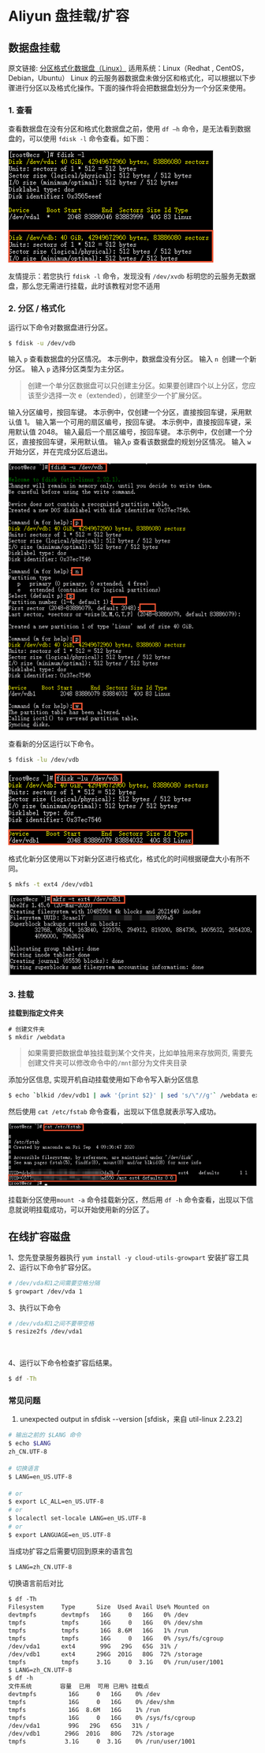 # Aliyun 盘挂载/扩容

## 数据盘挂载

原文链接: [分区格式化数据盘（Linux）](https://help.aliyun.com/document_detail/25426.html)
适用系统：Linux（Redhat , CentOS，Debian，Ubuntu）
Linux 的云服务器数据盘未做分区和格式化，可以根据以下步骤进行分区以及格式化操作。下面的操作将会把数据盘划分为一个分区来使用。

### 1. 查看

查看数据盘在没有分区和格式化数据盘之前，使用 `df –h` 命令，是无法看到数据盘的，可以使用 `fdisk -l` 命令查看。如下图：

![](./media/2021/0910/105204.png)

友情提示：若您执行 `fdisk -l` 命令，发现没有 `/dev/xvdb` 标明您的云服务无数据盘，那么您无需进行挂载，此时该教程对您不适用

### 2. 分区 / 格式化

运行以下命令对数据盘进行分区。

```bash
$ fdisk -u /dev/vdb
```

输入 `p` 查看数据盘的分区情况。
本示例中，数据盘没有分区。
输入 `n `创建一个新分区。
输入 `p` 选择分区类型为主分区。

> 创建一个单分区数据盘可以只创建主分区。如果要创建四个以上分区，您应该至少选择一次 e（extended），创建至少一个扩展分区。

输入分区编号，按回车键。
本示例中，仅创建一个分区，直接按回车键，采用默认值 1。
输入第一个可用的扇区编号，按回车键。
本示例中，直接按回车键，采用默认值 2048。
输入最后一个扇区编号，按回车键。
本示例中，仅创建一个分区，直接按回车键，采用默认值。
输入`p` 查看该数据盘的规划分区情况。
输入 `w` 开始分区，并在完成分区后退出。

![](./media/2021/0910/105233.png)

查看新的分区运行以下命令。

```bash
$ fdisk -lu /dev/vdb
```

![](./media/2021/0910/105245.png)

格式化新分区使用以下对新分区进行格式化，格式化的时间根据硬盘大小有所不同。

```bash
$ mkfs -t ext4 /dev/vdb1
```

![](./media/2021/0910/105259.png)

### 3. 挂载

**挂载到指定文件夹**

```
# 创建文件夹
$ mkdir /webdata
```

> 如果需要把数据盘单独挂载到某个文件夹，比如单独用来存放网页, 需要先创建文件夹可以修改命令中的`/mnt`部分为文件夹目录

添加分区信息, 实现开机自动挂载使用如下命令写入新分区信息

```bash
$ echo `blkid /dev/vdb1 | awk '{print $2}' | sed 's/\"//g'` /webdata ext4 defaults 0 0 >> /etc/fstab
```

然后使用 `cat /etc/fstab` 命令查看，出现以下信息就表示写入成功。

![](./media/2021/0910/105310.png)

挂载新分区使用`mount -a`
命令挂载新分区，然后用 `df -h` 命令查看，出现以下信息就说明挂载成功，可以开始使用新的分区了。
​

## 在线扩容磁盘

1、您先登录服务器执行 `yum install -y cloud-utils-growpart` 安装扩容工具
2、运行以下命令扩容分区。

```bash
# /dev/vda和1之间需要空格分隔
$ growpart /dev/vda 1
```

3、执行以下命令

```bash
# /dev/vda和1之间不要带空格
$ resize2fs /dev/vda1
```

​

4、运行以下命令检查扩容后结果。

```bash
$ df -Th
```

### 常见问题

1. unexpected output in sfdisk --version [sfdisk，来自 util-linux 2.23.2]

```bash
# 输出之前的 $LANG 命令
$ echo $LANG
zh_CN.UTF-8

# 切换语言
$ LANG=en_US.UTF-8

# or
$ export LC_ALL=en_US.UTF-8
# or
$ localectl set-locale LANG=en_US.UTF-8
# or
$ export LANGUAGE=en_US.UTF-8
```

当成功扩容之后需要切回到原来的语言包
​

```bash
$ LANG=zh_CN.UTF-8
```

切换语言前后对比

```shell
$ df -Th
Filesystem     Type      Size  Used Avail Use% Mounted on
devtmpfs       devtmpfs   16G     0   16G   0% /dev
tmpfs          tmpfs      16G     0   16G   0% /dev/shm
tmpfs          tmpfs      16G  8.6M   16G   1% /run
tmpfs          tmpfs      16G     0   16G   0% /sys/fs/cgroup
/dev/vda1      ext4       99G   29G   65G  31% /
/dev/vdb1      ext4      296G  201G   80G  72% /storage
tmpfs          tmpfs     3.1G     0  3.1G   0% /run/user/1001
$ LANG=zh_CN.UTF-8
$ df -h
文件系统        容量  已用  可用 已用% 挂载点
devtmpfs         16G     0   16G    0% /dev
tmpfs            16G     0   16G    0% /dev/shm
tmpfs            16G  8.6M   16G    1% /run
tmpfs            16G     0   16G    0% /sys/fs/cgroup
/dev/vda1        99G   29G   65G   31% /
/dev/vdb1       296G  201G   80G   72% /storage
tmpfs           3.1G     0  3.1G    0% /run/user/1001
```
